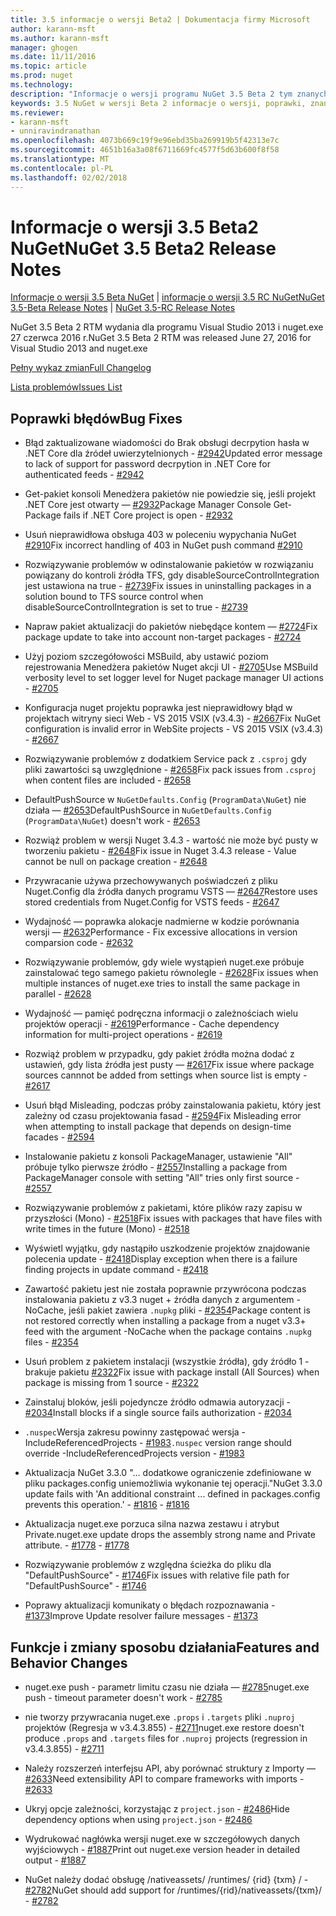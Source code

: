 ```yaml
---
title: 3.5 informacje o wersji Beta2 | Dokumentacja firmy Microsoft
author: karann-msft
ms.author: karann-msft
manager: ghogen
ms.date: 11/11/2016
ms.topic: article
ms.prod: nuget
ms.technology: 
description: "Informacje o wersji programu NuGet 3.5 Beta 2 tym znanych problemów, poprawki, dodatkowe funkcje i dcr."
keywords: 3.5 NuGet w wersji Beta 2 informacje o wersji, poprawki, znanymi problemami, nowe funkcje, dcr
ms.reviewer:
- karann-msft
- unniravindranathan
ms.openlocfilehash: 4073b669c19f9e96ebd35ba269919b5f42313e7c
ms.sourcegitcommit: 4651b16a3a08f6711669fc4577f5d63b600f8f58
ms.translationtype: MT
ms.contentlocale: pl-PL
ms.lasthandoff: 02/02/2018
---
```

# <a name="nuget-35-beta2-release-notes"></a><span data-ttu-id="25bcb-104">Informacje o wersji 3.5 Beta2 NuGet</span><span class="sxs-lookup"><span data-stu-id="25bcb-104">NuGet 3.5 Beta2 Release Notes</span></span>

<span data-ttu-id="25bcb-105">[Informacje o wersji 3.5 Beta NuGet](../release-notes/nuget-3.5-Beta.md) | [informacje o wersji 3.5 RC NuGet](../release-notes/nuget-3.5-RC.md)</span><span class="sxs-lookup"><span data-stu-id="25bcb-105">[NuGet 3.5-Beta Release Notes](../release-notes/nuget-3.5-Beta.md) | [NuGet 3.5-RC Release Notes](../release-notes/nuget-3.5-RC.md)</span></span>

<span data-ttu-id="25bcb-106">NuGet 3.5 Beta 2 RTM wydania dla programu Visual Studio 2013 i nuget.exe 27 czerwca 2016 r.</span><span class="sxs-lookup"><span data-stu-id="25bcb-106">NuGet 3.5 Beta 2 RTM was released June 27, 2016 for Visual Studio 2013 and nuget.exe</span></span>

[<span data-ttu-id="25bcb-107">Pełny wykaz zmian</span><span class="sxs-lookup"><span data-stu-id="25bcb-107">Full Changelog</span></span>](https://github.com/NuGet/NuGet.Client/compare/release-3.5.0-beta...release-3.5.0-beta2)

[<span data-ttu-id="25bcb-108">Lista problemów</span><span class="sxs-lookup"><span data-stu-id="25bcb-108">Issues List</span></span>](https://github.com/Nuget/Home/issues?q=is%3Aissue+milestone%3A%223.5+Beta2%22+is%3Aclosed)

## <a name="bug-fixes"></a><span data-ttu-id="25bcb-109">Poprawki błędów</span><span class="sxs-lookup"><span data-stu-id="25bcb-109">Bug Fixes</span></span>

* <span data-ttu-id="25bcb-110">Błąd zaktualizowane wiadomości do Brak obsługi decrpytion hasła w .NET Core dla źródeł uwierzytelnionych - [#2942](https://github.com/NuGet/Home/issues/2942)</span><span class="sxs-lookup"><span data-stu-id="25bcb-110">Updated error message to lack of support for password decrpytion in .NET Core for authenticated feeds  - [#2942](https://github.com/NuGet/Home/issues/2942)</span></span>

* <span data-ttu-id="25bcb-111">Get-pakiet konsoli Menedżera pakietów nie powiedzie się, jeśli projekt .NET Core jest otwarty — [#2932](https://github.com/NuGet/Home/issues/2932)</span><span class="sxs-lookup"><span data-stu-id="25bcb-111">Package Manager Console Get-Package fails if .NET Core project is open - [#2932](https://github.com/NuGet/Home/issues/2932)</span></span>

* <span data-ttu-id="25bcb-112">Usuń nieprawidłowa obsługa 403 w poleceniu wypychania NuGet [#2910](https://github.com/NuGet/Home/issues/2910)</span><span class="sxs-lookup"><span data-stu-id="25bcb-112">Fix incorrect handling of 403 in NuGet push command [#2910](https://github.com/NuGet/Home/issues/2910)</span></span>

* <span data-ttu-id="25bcb-113">Rozwiązywanie problemów w odinstalowanie pakietów w rozwiązaniu powiązany do kontroli źródła TFS, gdy disableSourceControlIntegration jest ustawiona na true - [#2739](https://github.com/NuGet/Home/issues/2739)</span><span class="sxs-lookup"><span data-stu-id="25bcb-113">Fix issues in uninstalling packages in a solution bound to TFS source control when disableSourceControlIntegration is set to true - [#2739](https://github.com/NuGet/Home/issues/2739)</span></span>

* <span data-ttu-id="25bcb-114">Napraw pakiet aktualizacji do pakietów niebędące kontem — [#2724](https://github.com/NuGet/Home/issues/2724)</span><span class="sxs-lookup"><span data-stu-id="25bcb-114">Fix package update to take into account non-target packages - [#2724](https://github.com/NuGet/Home/issues/2724)</span></span>

* <span data-ttu-id="25bcb-115">Użyj poziom szczegółowości MSBuild, aby ustawić poziom rejestrowania Menedżera pakietów Nuget akcji UI - [#2705](https://github.com/NuGet/Home/issues/2705)</span><span class="sxs-lookup"><span data-stu-id="25bcb-115">Use MSBuild verbosity level to set logger level for Nuget package manager UI actions - [#2705](https://github.com/NuGet/Home/issues/2705)</span></span>

* <span data-ttu-id="25bcb-116">Konfiguracja nuget projektu poprawka jest nieprawidłowy błąd w projektach witryny sieci Web - VS 2015 VSIX (v3.4.3) - [#2667](https://github.com/NuGet/Home/issues/2667)</span><span class="sxs-lookup"><span data-stu-id="25bcb-116">Fix NuGet configuration is invalid error in WebSite projects - VS 2015 VSIX (v3.4.3) - [#2667](https://github.com/NuGet/Home/issues/2667)</span></span>

* <span data-ttu-id="25bcb-117">Rozwiązywanie problemów z dodatkiem Service pack z `.csproj` gdy pliki zawartości są uwzględnione - [#2658](https://github.com/NuGet/Home/issues/2658)</span><span class="sxs-lookup"><span data-stu-id="25bcb-117">Fix pack issues from `.csproj` when content files are included - [#2658](https://github.com/NuGet/Home/issues/2658)</span></span>

* <span data-ttu-id="25bcb-118">DefaultPushSource w `NuGetDefaults.Config` (`ProgramData\NuGet`) nie działa — [#2653](https://github.com/NuGet/Home/issues/2653)</span><span class="sxs-lookup"><span data-stu-id="25bcb-118">DefaultPushSource in `NuGetDefaults.Config` (`ProgramData\NuGet`) doesn't work - [#2653](https://github.com/NuGet/Home/issues/2653)</span></span>

* <span data-ttu-id="25bcb-119">Rozwiąż problem w wersji Nuget 3.4.3 - wartość nie może być pusty w tworzeniu pakietu - [#2648](https://github.com/NuGet/Home/issues/2648)</span><span class="sxs-lookup"><span data-stu-id="25bcb-119">Fix issue in Nuget 3.4.3 release - Value cannot be null on package creation - [#2648](https://github.com/NuGet/Home/issues/2648)</span></span>

* <span data-ttu-id="25bcb-120">Przywracanie używa przechowywanych poświadczeń z pliku Nuget.Config dla źródła danych programu VSTS — [#2647](https://github.com/NuGet/Home/issues/2647)</span><span class="sxs-lookup"><span data-stu-id="25bcb-120">Restore uses stored credentials from Nuget.Config for VSTS feeds - [#2647](https://github.com/NuGet/Home/issues/2647)</span></span>

* <span data-ttu-id="25bcb-121">Wydajność — poprawka alokacje nadmierne w kodzie porównania wersji — [#2632](https://github.com/NuGet/Home/issues/2632)</span><span class="sxs-lookup"><span data-stu-id="25bcb-121">Performance - Fix excessive allocations in version comparsion code - [#2632](https://github.com/NuGet/Home/issues/2632)</span></span>

* <span data-ttu-id="25bcb-122">Rozwiązywanie problemów, gdy wiele wystąpień nuget.exe próbuje zainstalować tego samego pakietu równolegle - [#2628](https://github.com/NuGet/Home/issues/2628)</span><span class="sxs-lookup"><span data-stu-id="25bcb-122">Fix issues when multiple instances of nuget.exe tries to install the same package in parallel - [#2628](https://github.com/NuGet/Home/issues/2628)</span></span>

* <span data-ttu-id="25bcb-123">Wydajność — pamięć podręczna informacji o zależnościach wielu projektów operacji - [#2619](https://github.com/NuGet/Home/issues/2619)</span><span class="sxs-lookup"><span data-stu-id="25bcb-123">Performance - Cache dependency information for multi-project operations - [#2619](https://github.com/NuGet/Home/issues/2619)</span></span>

* <span data-ttu-id="25bcb-124">Rozwiąż problem w przypadku, gdy pakiet źródła można dodać z ustawień, gdy lista źródła jest pusty — [#2617](https://github.com/NuGet/Home/issues/2617)</span><span class="sxs-lookup"><span data-stu-id="25bcb-124">Fix issue where package sources cannnot be added from settings when source list is empty - [#2617](https://github.com/NuGet/Home/issues/2617)</span></span>

* <span data-ttu-id="25bcb-125">Usuń błąd Misleading, podczas próby zainstalowania pakietu, który jest zależny od czasu projektowania fasad - [#2594](https://github.com/NuGet/Home/issues/2594)</span><span class="sxs-lookup"><span data-stu-id="25bcb-125">Fix Misleading error when attempting to install package that depends on design-time facades - [#2594](https://github.com/NuGet/Home/issues/2594)</span></span>

* <span data-ttu-id="25bcb-126">Instalowanie pakietu z konsoli PackageManager, ustawienie "All" próbuje tylko pierwsze źródło - [#2557](https://github.com/NuGet/Home/issues/2557)</span><span class="sxs-lookup"><span data-stu-id="25bcb-126">Installing a package from PackageManager console with setting "All" tries only first source - [#2557](https://github.com/NuGet/Home/issues/2557)</span></span>

* <span data-ttu-id="25bcb-127">Rozwiązywanie problemów z pakietami, które plików razy zapisu w przyszłości (Mono) - [#2518](https://github.com/NuGet/Home/issues/2518)</span><span class="sxs-lookup"><span data-stu-id="25bcb-127">Fix issues with packages that have files with write times in the future (Mono) - [#2518](https://github.com/NuGet/Home/issues/2518)</span></span>

* <span data-ttu-id="25bcb-128">Wyświetl wyjątku, gdy nastąpiło uszkodzenie projektów znajdowanie polecenia update - [#2418](https://github.com/NuGet/Home/issues/2418)</span><span class="sxs-lookup"><span data-stu-id="25bcb-128">Display exception when there is a failure finding projects in update command - [#2418](https://github.com/NuGet/Home/issues/2418)</span></span>

* <span data-ttu-id="25bcb-129">Zawartość pakietu jest nie została poprawnie przywrócona podczas instalowania pakietu z v3.3 nuget + źródła danych z argumentem - NoCache, jeśli pakiet zawiera `.nupkg` pliki - [#2354](https://github.com/NuGet/Home/issues/2354)</span><span class="sxs-lookup"><span data-stu-id="25bcb-129">Package content is not restored correctly when installing a package from a nuget v3.3+ feed with the argument -NoCache when the package contains `.nupkg` files - [#2354](https://github.com/NuGet/Home/issues/2354)</span></span>

* <span data-ttu-id="25bcb-130">Usuń problem z pakietem instalacji (wszystkie źródła), gdy źródło 1 - brakuje pakietu [#2322](https://github.com/NuGet/Home/issues/2322)</span><span class="sxs-lookup"><span data-stu-id="25bcb-130">Fix issue with package install (All Sources) when package is missing from 1 source - [#2322](https://github.com/NuGet/Home/issues/2322)</span></span>

* <span data-ttu-id="25bcb-131">Zainstaluj bloków, jeśli pojedyncze źródło odmawia autoryzacji - [#2034](https://github.com/NuGet/Home/issues/2034)</span><span class="sxs-lookup"><span data-stu-id="25bcb-131">Install blocks if a single source fails authorization - [#2034](https://github.com/NuGet/Home/issues/2034)</span></span>

* <span data-ttu-id="25bcb-132">`.nuspec`Wersja zakresu powinny zastępować wersja - IncludeReferencedProjects - [#1983](https://github.com/NuGet/Home/issues/1983)</span><span class="sxs-lookup"><span data-stu-id="25bcb-132">`.nuspec` version range should override -IncludeReferencedProjects version - [#1983](https://github.com/NuGet/Home/issues/1983)</span></span>

* <span data-ttu-id="25bcb-133">Aktualizacja NuGet 3.3.0 "... dodatkowe ograniczenie zdefiniowane w pliku packages.config uniemożliwia wykonanie tej operacji."</span><span class="sxs-lookup"><span data-stu-id="25bcb-133">NuGet 3.3.0 update fails with 'An additional constraint ... defined in packages.config prevents this operation.'</span></span><span data-ttu-id="25bcb-134"> - [#1816](https://github.com/NuGet/Home/issues/1816)</span><span class="sxs-lookup"><span data-stu-id="25bcb-134"> - [#1816](https://github.com/NuGet/Home/issues/1816)</span></span>

* <span data-ttu-id="25bcb-135">Aktualizacja nuget.exe porzuca silna nazwa zestawu i atrybut Private.</span><span class="sxs-lookup"><span data-stu-id="25bcb-135">nuget.exe update drops the assembly strong name and Private attribute.</span></span><span data-ttu-id="25bcb-136"> - [#1778](https://github.com/NuGet/Home/issues/1778)</span><span class="sxs-lookup"><span data-stu-id="25bcb-136"> - [#1778](https://github.com/NuGet/Home/issues/1778)</span></span>

* <span data-ttu-id="25bcb-137">Rozwiązywanie problemów z względna ścieżka do pliku dla "DefaultPushSource" - [#1746](https://github.com/NuGet/Home/issues/1746)</span><span class="sxs-lookup"><span data-stu-id="25bcb-137">Fix issues with relative file path for "DefaultPushSource" - [#1746](https://github.com/NuGet/Home/issues/1746)</span></span>

* <span data-ttu-id="25bcb-138">Poprawy aktualizacji komunikaty o błędach rozpoznawania - [#1373](https://github.com/NuGet/Home/issues/1373)</span><span class="sxs-lookup"><span data-stu-id="25bcb-138">Improve Update resolver failure messages - [#1373](https://github.com/NuGet/Home/issues/1373)</span></span>

## <a name="features-and-behavior-changes"></a><span data-ttu-id="25bcb-139">Funkcje i zmiany sposobu działania</span><span class="sxs-lookup"><span data-stu-id="25bcb-139">Features and Behavior Changes</span></span>

* <span data-ttu-id="25bcb-140">nuget.exe push - parametr limitu czasu nie działa — [#2785](https://github.com/NuGet/Home/issues/2785)</span><span class="sxs-lookup"><span data-stu-id="25bcb-140">nuget.exe push - timeout parameter doesn't work  - [#2785](https://github.com/NuGet/Home/issues/2785)</span></span>

* <span data-ttu-id="25bcb-141">nie tworzy przywracania nuget.exe `.props` i `.targets` pliki `.nuproj` projektów (Regresja w v3.4.3.855) - [#2711](https://github.com/NuGet/Home/issues/2711)</span><span class="sxs-lookup"><span data-stu-id="25bcb-141">nuget.exe restore doesn't produce `.props` and `.targets` files for `.nuproj` projects (regression in v3.4.3.855) - [#2711](https://github.com/NuGet/Home/issues/2711)</span></span>

* <span data-ttu-id="25bcb-142">Należy rozszerzeń interfejsu API, aby porównać struktury z Importy — [#2633](https://github.com/NuGet/Home/issues/2633)</span><span class="sxs-lookup"><span data-stu-id="25bcb-142">Need extensibility API to compare frameworks with imports - [#2633](https://github.com/NuGet/Home/issues/2633)</span></span>

* <span data-ttu-id="25bcb-143">Ukryj opcje zależności, korzystając z `project.json`  -  [#2486](https://github.com/NuGet/Home/issues/2486)</span><span class="sxs-lookup"><span data-stu-id="25bcb-143">Hide dependency options when using `project.json` - [#2486](https://github.com/NuGet/Home/issues/2486)</span></span>

* <span data-ttu-id="25bcb-144">Wydrukować nagłówka wersji nuget.exe w szczegółowych danych wyjściowych - [#1887](https://github.com/NuGet/Home/issues/1887)</span><span class="sxs-lookup"><span data-stu-id="25bcb-144">Print out nuget.exe version header in detailed output - [#1887](https://github.com/NuGet/Home/issues/1887)</span></span>

* <span data-ttu-id="25bcb-145">NuGet należy dodać obsługę /nativeassets/ /runtimes/ {rid} {txm} / - [#2782](https://github.com/NuGet/Home/issues/2782)</span><span class="sxs-lookup"><span data-stu-id="25bcb-145">NuGet should add support for /runtimes/{rid}/nativeassets/{txm}/ - [#2782](https://github.com/NuGet/Home/issues/2782)</span></span>